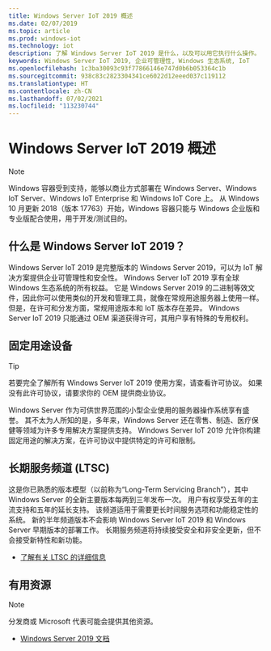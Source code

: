 ```yaml
---
title: Windows Server IoT 2019 概述
ms.date: 02/07/2019
ms.topic: article
ms.prod: windows-iot
ms.technology: iot
description: 了解 Windows Server IoT 2019 是什么，以及可以用它执行什么操作。
keywords: Windows Server IoT 2019, 企业可管理性, Windows 生态系统, IoT
ms.openlocfilehash: 1c3ba30093c93f77866146e747d0b6b053364c1b
ms.sourcegitcommit: 938c83c2823304341ce6022d12eeed037c119112
ms.translationtype: HT
ms.contentlocale: zh-CN
ms.lasthandoff: 07/02/2021
ms.locfileid: "113230744"
---
```

# <a name="an-overview-of-windows-server-iot-2019"></a>Windows Server IoT 2019 概述

> [!NOTE]
> Windows 容器受到支持，能够以商业方式部署在 Windows Server、Windows IoT Server、Windows IoT Enterprise 和 Windows IoT Core 上。  从 Windows 10 月更新 2018（版本 17763）开始，Windows 容器只能与 Windows 企业版和专业版配合使用，用于开发/测试目的。

## <a name="what-is-windows-server-iot-2019"></a>什么是 Windows Server IoT 2019？
Windows Server IoT 2019 是完整版本的 Windows Server 2019，可以为 IoT 解决方案提供企业可管理性和安全性。 Windows Server IoT 2019 享有全球 Windows 生态系统的所有权益。 它是 Windows Server 2019 的二进制等效文件，因此你可以使用类似的开发和管理工具，就像在常规用途服务器上使用一样。 但是，在许可和分发方面，常规用途版本和 IoT 版本存在差异。  Windows Server IoT 2019 只能通过 OEM 渠道获得许可，其用户享有特殊的专用权利。

## <a name="fixed-purpose-devices"></a>固定用途设备 

> [!TIP]
> 若要完全了解所有 Windows Server IoT 2019 使用方案，请查看许可协议。 如果没有此许可协议，请要求你的 OEM 提供商业协议。

Windows Server 作为可供世界范围的小型企业使用的服务器操作系统享有盛誉。 其不太为人所知的是，多年来，Windows Server 还在零售、制造、医疗保健等领域为许多专用解决方案提供支持。 Windows Server IoT 2019 允许你构建固定用途的解决方案，在许可协议中提供特定的许可和限制。

## <a name="long-term-servicing-channel-ltsc"></a>长期服务频道 (LTSC)

这是你已熟悉的版本模型（以前称为“Long-Term Servicing Branch”），其中 Windows Server 的全新主要版本每两到三年发布一次。 用户有权享受五年的主流支持和五年的延长支持。 该频道适用于需要更长时间服务选项和功能稳定性的系统。 新的半年频道版本不会影响 Windows Server IoT 2019 和 Windows Server 早期版本的部署工作。 长期服务频道将持续接受安全和非安全更新，但不会接受新特性和新功能。

* [了解有关 LTSC 的详细信息](https://docs.microsoft.com/windows-server/get-started-19/servicing-channels-19#long-term-servicing-channel-ltsc)

## <a name="helpful-resources"></a>有用资源
> [!NOTE]
> 分发商或 Microsoft 代表可能会提供其他资源。

* [Windows Server 2019 文档](https://docs.microsoft.com/windows-server/index)
